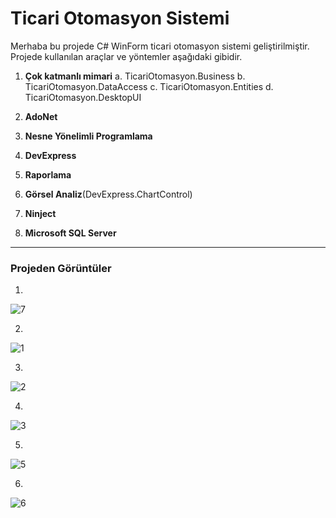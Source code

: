 # Ticari Otomasyon Sistemi
Merhaba bu projede C# WinForm ticari otomasyon sistemi geliştirilmiştir. Projede kullanılan araçlar ve yöntemler aşağıdaki gibidir.

 1. **Çok katmanlı mimari**
		     a. TicariOtomasyon.Business
			 b. TicariOtomasyon.DataAccess
			 c. TicariOtomasyon.Entities
			 d. TicariOtomasyon.DesktopUI

 2. **AdoNet**
 3. **Nesne Yönelimli Programlama**
 4. **DevExpress**
 5. **Raporlama**
 6. **Görsel Analiz**(DevExpress.ChartControl)
 7. **Ninject**
 8. **Microsoft SQL Server**
 <hr>
 
 ### Projeden Görüntüler
   1.
   ![7](https://user-images.githubusercontent.com/77530565/106792615-678eab80-6667-11eb-9ff1-df47c3ba4c2c.png)

 2.
 ![1](https://user-images.githubusercontent.com/77530565/106792622-68bfd880-6667-11eb-9a68-6e5bfc143251.png)

3.
![2](https://user-images.githubusercontent.com/77530565/106792624-69f10580-6667-11eb-97fc-f3402840705f.png)

4.
![3](https://user-images.githubusercontent.com/77530565/106792626-6a899c00-6667-11eb-92bc-d86ca5e30d09.png)

5.
![5](https://user-images.githubusercontent.com/77530565/106792628-6b223280-6667-11eb-993a-0c56dff5a6f7.png)

6.
![6](https://user-images.githubusercontent.com/77530565/106792632-6c535f80-6667-11eb-9f80-8a8d13fba5a5.png)

